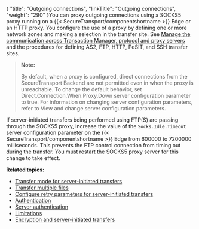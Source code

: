 {
    "title": "Outgoing connections",
    "linkTitle": "Outgoing connections",
    "weight": "290"
}You can proxy outgoing connections using a SOCKS5 proxy running on a {{< SecureTransport/componentshortname  >}} Edge or an HTTP proxy. You configure the use of a proxy by defining one or more network zones and making a selection in the transfer site. See <a href="../../../c_st_setup/c_st_networkzones/t_st_networkzones#SetupMenu_1217491348_1149202" class="MCXref xref">Manage the communication across Transaction Manager, protocol and proxy servers</a> and the procedures for defining AS2, FTP, HTTP, PeSIT, and SSH transfer sites.

> **Note:**
>
> By default, when a proxy is configured, direct connections from the SecureTransport Backend are not permitted even in when the proxy is unreachable. To change the default behavior, set Direct.Connection.When.Proxy.Down server configuration parameter to true. For information on changing server configuration parameters, refer to View and change server configuration parameters.

If server-initiated transfers being performed using FTP(S) are passing through the SOCKS5 proxy, increase the value of the `Socks.Idle.Timeout` server configuration parameter on the {{< SecureTransport/componentshortname  >}} Edge from 600000 to 7200000 milliseconds. This prevents the FTP control connection from timing out during the transfer. You must restart the SOCKS5 proxy server for this change to take effect.

**Related topics:**

-   <a href="../c_st_transfer_mode_for_server-initiated_transfers" class="MCXref xref">Transfer mode for server-initiated transfers</a>
-   <a href="../c_st_transfer_multiple_files" class="MCXref xref">Transfer multiple files</a>
-   <a href="../c_st_configure_retry_parameters_for_server-initiated_transfers" class="MCXref xref">Configure retry parameters for server-initiated transfers</a>
-   <a href="../r_st_authentication" class="MCXref xref">Authentication</a>
-   <a href="../c_st_server_authentication" class="MCXref xref">Server authentication</a>
-   <a href="../c_st_limitations" class="MCXref xref">Limitations</a>
-   <a href="../c_st_encryption_server-initiated_transfers" class="MCXref xref">Encryption and server-initiated transfers</a>
